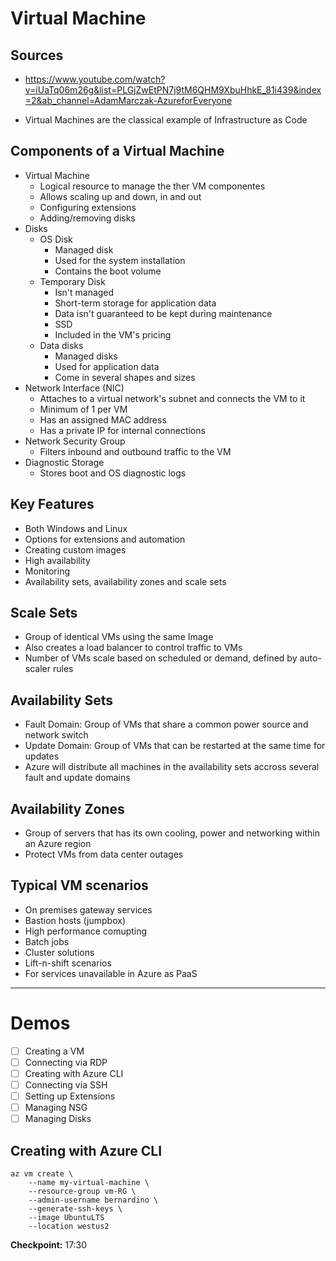 # Virtual Machine

## Sources
- https://www.youtube.com/watch?v=iUaTq06m26g&list=PLGjZwEtPN7j9tM6QHM9XbuHhkE_81i439&index=2&ab_channel=AdamMarczak-AzureforEveryone

- Virtual Machines are the classical example of Infrastructure as Code

## Components of a Virtual Machine
- Virtual Machine
    - Logical resource to manage the ther VM componentes
    - Allows scaling up and down, in and out
    - Configuring extensions
    - Adding/removing disks
- Disks
    - OS Disk
        - Managed disk
        - Used for the system installation
        - Contains the boot volume
    - Temporary Disk
        - Isn't managed
        - Short-term storage for application data
        - Data isn't guaranteed to be kept during maintenance
        - SSD
        - Included in the VM's pricing
    - Data disks
        - Managed disks
        - Used for application data
        - Come in several shapes and sizes
- Network Interface (NIC)
    - Attaches to a virtual network's subnet and connects the VM to it
    - Minimum of 1 per VM
    - Has an assigned MAC address
    - Has a private IP for internal connections
- Network Security Group
  - Filters inbound and outbound traffic to the VM
- Diagnostic Storage
  - Stores boot and OS diagnostic logs

## Key Features
- Both Windows and Linux
- Options for extensions and automation
- Creating custom images
- High availability
- Monitoring
- Availability sets, availability zones and scale sets

## Scale Sets
- Group of identical VMs using the same Image
- Also creates a load balancer to control traffic to VMs
- Number of VMs scale based on scheduled or demand, defined by auto-scaler rules

## Availability Sets
- Fault Domain: Group of VMs that share a common power source and network switch
- Update Domain: Group of VMs that can be restarted at the same time for updates
- Azure will distribute all machines in the availability sets accross several fault and update domains

## Availability Zones
- Group of servers that has its own cooling, power and networking within an Azure region
- Protect VMs from data center outages

## Typical VM scenarios
- On premises gateway services
- Bastion hosts (jumpbox)
- High performance comupting
- Batch jobs
- Cluster solutions
- Lift-n-shift scenarios
- For services unavailable in Azure as PaaS

---

# Demos
- [ ] Creating a VM
- [ ] Connecting via RDP
- [ ] Creating with Azure CLI
- [ ] Connecting via SSH
- [ ] Setting up Extensions
- [ ] Managing NSG
- [ ] Managing Disks

## Creating with Azure CLI
```
az vm create \
    --name my-virtual-machine \
    --resource-group vm-RG \
    --admin-username bernardino \
    --generate-ssh-keys \
    --image UbuntuLTS
    --location westus2
```

**Checkpoint:** 17:30